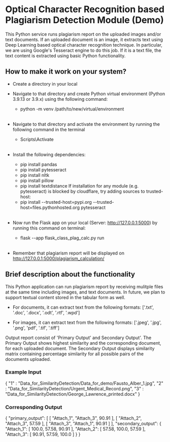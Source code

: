 # Optical Character Recognition based Plagiarism Detection Module (Demo)

This Python service runs plagiarism report on the uploaded images and/or text documents. If an uploaded document is an image, it extracts text using Deep Learning based optical character recognition technique. In particular, we are using Google's Tesseract engine to do this job. If it is a text file, the text content is extracted using basic Python functionality.

## How to make it work on your system?

- Create a directory in your local
- Navigate to that directory and create Python virtual environment (Python 3.9.13 or 3.9.x) using the following command:
    - python -m venv /path/to/new/virtual/environment 
\
&nbsp;

- Navigate to that directory and activate the environment by running the following command in the terminal
    - Scripts\Activate
\
&nbsp;

- Install the following dependencies:
    - pip install pandas
    - pip install pytesseract
    - pip install nltk
    - pip install pillow
    - pip install textdistance
    If installation for any module (e.g. pytesseract) is blocked by cloudflare, try adding sources to trusted-host:
    - pip install --trusted-host=pypi.org --trusted-host=files.pythonhosted.org pytesseract
\
&nbsp;

- Now run the Flask app on your local (Server: http://127.0.0.1:5000) by running this command on terminal:
    - flask --app flask_class_plag_calc.py run
\
&nbsp;

- Remember that plagiarism report will be displayed on http://127.0.0.1:5000/plagiarism_calculation/

## Brief description about the functionality

This Python application can run plagiarism report by receiving mulitple files at the same time including images, and text documents. In future, we plan to support textual content stored in the tabular form as well.
- For documents, it can extract text from the following formats:
['.txt', '.doc', '.docx', '.odt', '.rtf', '.wpd']

- For images, it can extract text from the following formats:
['.jpeg', '.jpg', '.png', 'pdf', '.tif', '.tiff']

Output report consist of 'Primary Output' and Secondary Output'. The Primary Output shows highest similarity and the corresponding document, for each uploaded document. The Secondary Output displays similarity matrix containing percentage similarity for all possible pairs of the documents uploaded.

### Example Input

{
"1" : "Data_for_SimilarityDetection/Data_for_demo/Fausto_Alber_1.jpg",
"2" : "Data_for_SimilarityDetection/Urgent_Medical_Record.png",
"3" : "Data_for_SimilarityDetection/George_Lawrence_printed.docx"
}

### Corresponding Output

{
    "primary_output": [
        [
            "Attach_1",
            "Attach_3",
            90.91
        ],
        [
            "Attach_2",
            "Attach_3",
            57.59
        ],
        [
            "Attach_3",
            "Attach_1",
            90.91
        ]
    ],
    "secondary_output": {
        "Attach_1": [
            100.0,
            57.58,
            90.91
        ],
        "Attach_2": [
            57.58,
            100.0,
            57.59
        ],
        "Attach_3": [
            90.91,
            57.59,
            100.0
        ]
    }
}

